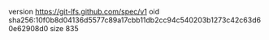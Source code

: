 version https://git-lfs.github.com/spec/v1
oid sha256:10f0b8d04136d5577c89a17cbb11db2cc94c540203b1273c42c63d60e62908d0
size 835

